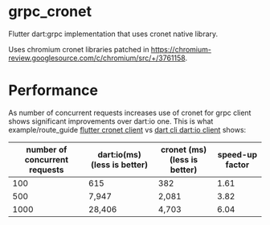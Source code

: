 # grpc_cronet

Flutter dart:grpc implementation that uses cronet native library.

Uses chromium cronet libraries patched in https://chromium-review.googlesource.com/c/chromium/src/+/3761158.

# Performance

As number of concurrent requests increases use of cronet for grpc client shows significant improvements over dart:io one.
This is what example/route_guide [flutter cronet client](example/route_guide/lib/main.dart) vs [dart cli dart:io client](example/route_guide/bin/client.dart) shows:

|number of concurrent requests |dart:io(ms) (less is better)|cronet (ms) (less is better)| speed-up factor
|----|------|-------|------
|100 |   615|    382|  1.61
|500 | 7,947|  2,081|  3.82
|1000| 28,406| 4,703|  6.04
